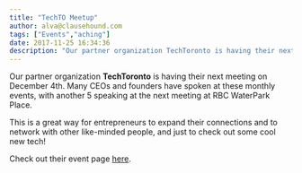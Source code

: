 ```yaml
---
title: "TechTO Meetup"
author: alva@clausehound.com
tags: ["Events","aching"]
date: 2017-11-25 16:34:36
description: "Our partner organization TechToronto is having their next meeting on December 4th."
---
```




Our partner organization **TechToronto** is having their next meeting on December 4th.  Many CEOs and founders have spoken at these monthly events, with another 5 speaking at the next meeting at RBC WaterPark Place.

This is a great way for entrepreneurs to expand their connections and to network with other like-minded people, and just to check out some cool new tech!

Check out their event page [here](https://ti.to/techtoronto/techto-december2017/with/x-29yo6ee1q).
